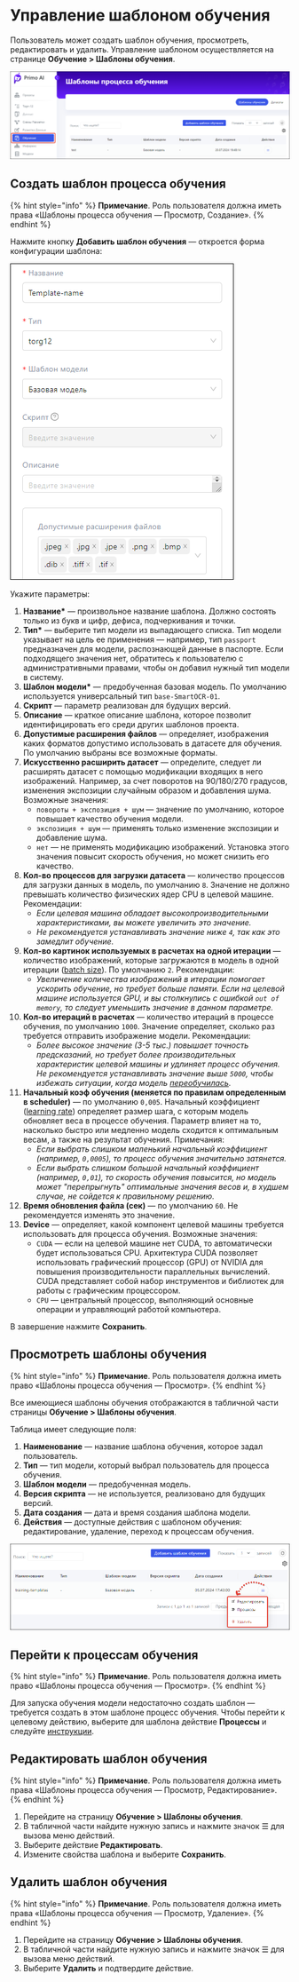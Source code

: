 # Управление шаблоном обучения

Пользователь может создать шаблон обучения, просмотреть, редактировать и удалить. Управление шаблоном осуществляется на странице **Обучение > Шаблоны обучения**.

![](<../../../../.gitbook/assets1/primo-ai//user-guide/training-model-page.png>)


## Создать шаблон процесса обучения

{% hint style="info" %}
**Примечание**. Роль пользователя должна иметь права «Шаблоны процесса обучения — Просмотр, Создание».
{% endhint %}

Нажмите кнопку **Добавить шаблон обучения** — откроется форма конфигурации шаблона:

![](<../../../../.gitbook/assets1/primo-ai/user-guide/training-temp-form-part1.png>)
   
Укажите параметры:
1. **Название\*** — произвольное название шаблона. Должно состоять только из букв и цифр, дефиса, подчеркивания и точки.
1. **Тип\*** — выберите тип модели из выпадающего списка. Тип модели указывает на цель ее применения — например, тип `passport` предназначен для модели, распознающей данные в паспорте. Если подходящего значения нет, обратитесь к пользователю с административными правами, чтобы он добавил нужный тип модели в систему.
1. **Шаблон модели\*** — предобученная базовая модель. По умолчанию используется универсальный тип `base-SmartOCR-01`.
1. **Скрипт** — параметр реализован для будущих версий.
1. **Описание** — краткое описание шаблона, которое позволит идентифицировать его среди других шаблонов проекта.
1. **Допустимые расширения файлов** — определяет, изображения каких форматов допустимо использовать в датасете для обучения. По умолчанию выбраны все возможные форматы.
1. **Искусственно расширить датасет** — определите, следует ли расширять датасет с помощью модификации входящих в него изображений. Например, за счет поворотов на 90/180/270 градусов, изменения экспозиции случайным образом и добавления шума. Возможные значения:
   * `повороты + экспозиция + шум` — значение по умолчанию, которое повышает качество обучения модели.
   * `экспозиция + шум` — применять только изменение экспозиции и добавление шума.
   * `нет` — не применять модификацию изображений. Установка этого значения повысит скорость обучения, но может снизить его качество.
1. **Кол-во процессов для загрузки датасета** — количество процессов для загрузки данных в модель, по умолчанию `8`. Значение не должно превышать количество физических ядер CPU в целевой машине. Рекомендации:
    * *Если целевая машина обладает высокопроизводительными характеристиками, вы можете увеличить это значение.*
    * *Не рекомендуется устанавливать значение ниже `4`, так как это замедлит обучение.*
1. **Кол-во картинок используемых в расчетах на одной итерации** — количество изображений, которые загружаются в модель в одной итерации ([batch size](https://docs.primo-rpa.ru/primo-rpa/primo-rpa-ai-server/glossary#batch-size)). По умолчанию `2`. Рекомендации:
    * *Увеличение количества изображений в итерации помогает ускорить обучение, но требует больше памяти. Если на целевой машине используется GPU, и вы столкнулись с ошибкой `out of memory`, то следует уменьшить значение в данном параметре.* 
1. **Кол-во итераций в расчетах** — количество итераций в процессе обучения, по умолчанию `1000`. Значение определяет, сколько раз требуется отправить изображение модели. Рекомендации:
   * *Более высокое значение (3-5 тыс.) повышает точность предсказаний, но требует более производительных характеристик целевой машины и удлиняет процесс обучения. Не рекомендуется устанавливать значение выше `5000`, чтобы избежать ситуации, когда модель [переобучилась](https://docs.primo-rpa.ru/primo-rpa/primo-rpa-ai-server/glossary#pereobuchenie).*
1. **Начальный коэф обучения (меняется по правилам определенным в scheduler)** — по умолчанию `0,005`. Начальный коэффициент ([learning rate](https://docs.primo-rpa.ru/primo-rpa/primo-rpa-ai-server/glossary#learning-rate-lr)) определяет размер шага, с которым модель обновляет веса в процессе обучения. Параметр влияет на то, насколько быстро или медленно модель сходится к оптимальным весам, а также на результат обучения. Примечания:
   * *Если выбрать слишком маленький начальный коэффициент (например, `0,0005`), то процесс обучения значительно затянется.* 
   * *Если выбрать слишком большой начальный коэффициент (например, `0,01`), то скорость обучения повысится, но модель может "перепрыгнуть" оптимальные значения весов и, в худшем случае, не сойдется к правильному решению.* 
1. **Время обновления файла (сек)** — по умолчанию `60`. Не рекомендуется изменять это значение. 
1. **Device** — определяет, какой компонент целевой машины требуется использовать для процесса обучения. Возможные значения:
   * `CUDA` — если на целевой машине нет CUDA, то автоматически будет использоваться CPU. Архитектура CUDA позволяет использовать графический процессор (GPU) от NVIDIA для повышения производительности параллельных вычислений. CUDA представляет собой набор инструментов и библиотек для работы с графическим процессором. 
   * `CPU` — центральный процессор, выполняющий основные операции и управляющий работой компьютера.

В завершение нажмите **Сохранить**.


## Просмотреть шаблоны обучения

{% hint style="info" %}
**Примечание**. Роль пользователя должна иметь право «Шаблоны процесса обучения — Просмотр».
{% endhint %}

Все имеющиеся шаблоны обучения отображаются в табличной части страницы **Обучение > Шаблоны обучения**. 

Таблица имеет следующие поля:
1. **Наименование** — название шаблона обучения, которое задал пользователь.
1. **Тип** — тип модели, который выбрал пользователь для процесса обучения.
1. **Шаблон модели** — предобученная модель.
1. **Версия скрипта** — не используется, реализовано для будущих версий.
1. **Дата создания** — дата и время создания шаблона модели.
1. **Действия** — доступные действия с шаблоном обучения: редактирование, удаление, переход к процессам обучения.

![](<../../../../.gitbook/assets1/primo-ai/user-guide/actions-with-training-templ.png>)


## Перейти к процессам обучения

{% hint style="info" %}
**Примечание**. Роль пользователя должна иметь право «Шаблоны процесса обучения — Просмотр».
{% endhint %}

Для запуска обучения модели недостаточно создать шаблон — требуется создать в этом шаблоне процесс обучения. Чтобы перейти к целевому действию, выберите для шаблона действие **Процессы** и следуйте [инструкции](https://docs.primo-rpa.ru/primo-rpa/primo-rpa-ai-server/user/smart-ocr/training/run-trainig-process#shag-2.-sozdanie-processa-obucheniya).


## Редактировать шаблон обучения

{% hint style="info" %}
**Примечание**. Роль пользователя должна иметь права «Шаблоны процесса обучения — Просмотр, Редактирование».
{% endhint %}

1. Перейдите на страницу **Обучение > Шаблоны обучения**.
1. В табличной части найдите нужную запись и нажмите значок ☰ для вызова меню действий.
1. Выберите действие **Редактировать**.
1. Измените свойства шаблона и выберите **Сохранить**.


## Удалить шаблон обучения

{% hint style="info" %}
**Примечание**. Роль пользователя должна иметь права «Шаблоны процесса обучения — Просмотр, Удаление».
{% endhint %}

1. Перейдите на страницу **Обучение > Шаблоны обучения**.
1. В табличной части найдите нужную запись и нажмите значок ☰ для вызова меню действий.
1. Выберите **Удалить** и подтвердите действие.


